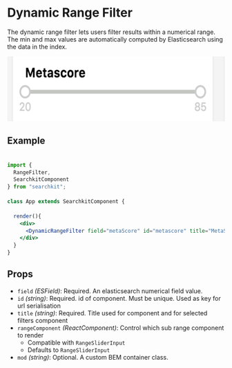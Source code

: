 # Dynamic Range Filter
The dynamic range filter lets users filter results within a numerical range. The min and max values are automatically computed by Elasticsearch using the data in the index.

<img src="./assets/dynamic-range-filter.png" height="150px"/>

## Example

```jsx

import {
  RangeFilter,
  SearchkitComponent
} from "searchkit";

class App extends SearchkitComponent {

  render(){
    <div>
      <DynamicRangeFilter field="metaScore" id="metascore" title="MetaScore"/>
    </div>
  }
}
```

## Props
- `field` *(ESField)*: Required. An elasticsearch numerical field value.
- `id` *(string)*: Required. id of component. Must be unique. Used as key for url serialisation
- `title` *(string)*: Required. Title used for component and for selected filters component
- `rangeComponent` *(ReactComponent)*: Control which sub range component to render
   - Compatible with `RangeSliderInput`
   - Defaults to `RangeSliderInput`
- `mod` *(string)*: Optional. A custom BEM container class.

